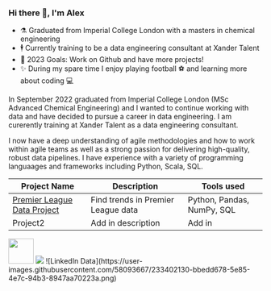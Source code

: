 ### Hi there 👋, I'm Alex

- ⚗️ Graduated from Imperial College London with a masters in chemical engineering 
- 🕴️ Currently training to be a data engineering consultant at Xander Talent
- 🥅 2023 Goals: Work on Github and have more projects! 
- ✨ During my spare time I enjoy playing football ⚽ and learning more about coding 💻

In September 2022 graduated from Imperial College London (MSc Advanced Chemical Engineering) and I wanted to continue working with data and have decided to pursue a career in data engineering. I am curerently training at Xander Talent as a data engineering consultant. 

I now have a deep understanding of agile methodologies and how to work within agile teams as well as a strong passion for delivering high-quality, robust data pipelines. I have experience with a variety of programming languaages and frameworks including Python, Scala, SQL.

| Project Name | Description | Tools used |
| ----------- | ----------- | ----------- |
| [Premier League Data Project](https://github.com/Alex-Polishchuk/PremierLeague_data)      | Find trends in Premier League data| Python, Pandas, NumPy, SQL|
| Project2   | Add in description        | Add in|

<img src="(https://cdn.jsdelivr.net/gh/devicons/devicon/icons/python/python-original-wordmark.svg)" width="50" height="50">
<img src="https://cdn.jsdelivr.net/gh/devicons/devicon/icons/mysql/mysql-plain-wordmark.svg" />
![LinkedIn Data](https://user-images.githubusercontent.com/58093667/233402130-bbedd678-5e85-4e7c-94b3-8947aa70223a.png)
